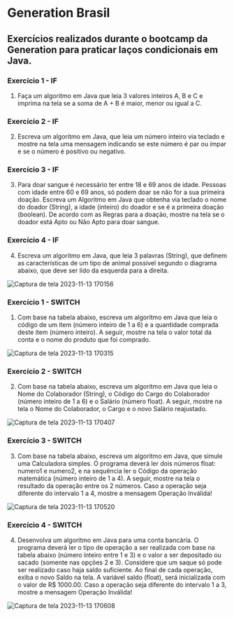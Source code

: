 # Generation Brasil

## Exercícios realizados durante o bootcamp da Generation para praticar laços condicionais em Java.

### Exercício 1 - IF

1) Faça um algoritmo em Java que leia 3 valores inteiros A, B e C e imprima na tela se a soma de A + B é maior, menor ou igual a C.

### Exercício 2 - IF

2) Escreva um algoritmo em Java, que leia um número inteiro via teclado e mostre na tela uma mensagem indicando se este número é par ou ímpar e se o número é positivo ou negativo.

### Exercício 3 - IF

3) Para doar sangue é necessário ter entre 18 e 69 anos de idade. Pessoas com idade entre 60 e 69 anos, só podem doar se não for a sua primeira doação. Escreva um Algoritmo em Java que obtenha via teclado o nome do doador (String), a idade (inteiro) do doador e se é a primeira doação (boolean). De acordo com as Regras para a doação, mostre na tela se o doador está Apto ou Não Apto para doar sangue.

### Exercício 4 - IF

4) Escreva um algoritmo em Java, que leia 3 palavras (String), que definem as características de um tipo de animal possível segundo o diagrama abaixo, que deve ser lido da esquerda para a direita.

![Captura de tela 2023-11-13 170156](https://github.com/lfsibim/genbr-lacos-condicionais/assets/141850109/fb3b7b86-fdc7-4ba8-9d3a-b3dffa1a39b3)

### Exercício 1 - SWITCH

1) Com base na tabela abaixo, escreva um algoritmo em Java que leia o código de um item (número inteiro de 1 a 6) e a quantidade comprada deste item (número inteiro). A seguir, mostre na tela o valor total da conta e o nome do produto que foi comprado.

![Captura de tela 2023-11-13 170315](https://github.com/lfsibim/genbr-lacos-condicionais/assets/141850109/fcfefc9e-dd0e-4e2a-8b28-cb63aaaed03c)

### Exercício 2 - SWITCH

2) Com base na tabela abaixo, escreva um algoritmo em Java que leia o Nome do Colaborador (String), o Código do Cargo do Colaborador (número inteiro de 1 a 6) e o Salário (número float). A seguir, mostre na tela o Nome do Colaborador, o Cargo e o novo Salário reajustado.

![Captura de tela 2023-11-13 170407](https://github.com/lfsibim/genbr-lacos-condicionais/assets/141850109/0bfcfa44-058d-4f18-8c79-59a80b2a67e2)

### Exercício 3 - SWITCH

3) Com base na tabela abaixo, escreva um algoritmo em Java, que simule uma Calculadora simples. O programa deverá ler dois números float: numero1 e numero2, e na sequência ler o Código da operação matemática (número inteiro de 1 a 4). A seguir, mostre na tela o resultado da operação entre os 2 números. Caso a operação seja diferente do intervalo 1 a 4, mostre a mensagem Operação Inválida!

![Captura de tela 2023-11-13 170520](https://github.com/lfsibim/genbr-lacos-condicionais/assets/141850109/5772a4c0-e77a-407b-b4d1-d69aa562bceb)

### Exercício 4 - SWITCH

4) Desenvolva um algoritmo em Java para uma conta bancária. O programa deverá ler o tipo de operação a ser realizada com base na tabela abaixo (número inteiro entre 1 e 3) e o valor a ser depositado ou sacado (somente nas opções 2 e 3). Considere que um saque só pode ser realizado caso haja saldo suficiente. Ao final de cada operação, exiba o novo Saldo na tela. A variável saldo (float), será inicializada com o valor de R$ 1000.00. Caso a operação seja diferente do intervalo 1 a 3, mostre a mensagem Operação Inválida!

![Captura de tela 2023-11-13 170608](https://github.com/lfsibim/genbr-lacos-condicionais/assets/141850109/bfc8b19b-bb9c-442d-adc7-3024cc7f3810)
